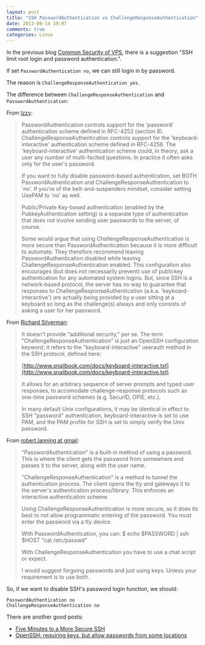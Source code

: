 ```yaml
---
layout: post
title: "SSH PasswordAuthentication vs ChallengeResponseAuthentication"
date: 2013-09-14 19:07
comments: true
categories: Linux
---
```


<!-- more -->

In the previous blog [Common Security of VPS](http://tech.wutianqi.com/blog/2013/09/14/common-security-of-vps/), there is a suggestion "SSH limit root login and password authentication.".

If set `PasswordAuthentication no`, we can still login in by password.

The reason is `ChallengeResponseAuthentication yes`.


The difference between `ChallengeResponseAuthentication` and `PasswordAuthentication`:

From [lzzy](http://superuser.com/a/374234):

> PasswordAuthentication controls support for the 'password' authentication scheme defined in RFC-4252 (section 8). ChallengeResponseAuthentication controls support for the 'keyboard-interactive' authentication scheme defined in RFC-4256. The 'keyboard-interactive' authentication scheme could, in theory, ask a user any number of multi-facited questions. In practice it often asks only for the user's password.
> 
> If you want to fully disable password-based authentication, set BOTH PasswordAuthentication and ChallengeResponseAuthentication to 'no'. If you're of the belt-and-suspenders mindset, consider setting UsePAM to 'no' as well.
> 
> Public/Private Key-based authentication (enabled by the PubkeyAuthentication setting) is a separate type of authentication that does not involve sending user passwords to the server, of course.
> 
> Some would argue that using ChallengeResponseAuthentication is more secure than PasswordAuthentication because it is more difficult to automate. They therefore recommend leaving PasswordAuthentication disabled while leaving ChallengeResponseAuthentication enabled. This configuration also encourages (but does not necessarily prevent) use of publickey authentication for any automated system logins. But, since SSH is a network-based protocol, the server has no way to guarantee that responses to ChallengeResponseAuthentication (a.k.a. 'keyboard-interactive') are actually being provided by a user sitting at a keyboard so long as the challenge(s) always and only consists of asking a user for her password.

From [Richard Silverman](http://fixunix.com/ssh/73410-how-does-challengeresponseauthentication-actually-works.html#post239656):

> It doesn't provide "additional security," per se. The term "ChallengeResponseAuthentication" is just an OpenSSH configuration keyword; it refers to the "keyboard-interactive" userauth method in the SSH protocol, defined here:
> 
> [http://www.snailbook.com/docs/keyboard-interactive.txt](http://www.snailbook.com/docs/keyboard-interactive.txt)
> 
> It allows for an arbitrary sequence of server prompts and typed user responses, to accomodate challenge-response protocols such as one-time password schemes (e.g. SecurID, OPIE, etc.).
> 
> In many default Unix configurations, it may be identical in effect to SSH "password" authentication, keyboard-interactive is set to use PAM, and the PAM profile for SSH is set to simply verify the Unix password.

From [robert.lanning at gmail](http://www.gossamer-threads.com/lists/openssh/users/48112#48112):

> "PasswordAuthentication" is a built-in method of using a password. 
> This is where the client gets the password from somewhere and passes it to the server, along with the user name. 
> 
> "ChallengeResponseAuthentication" is a method to tunnel the authentication process. The client opens the tty and gateways it to the server's authentication process/library. This enforces an interactive authentication scheme. 
> 
> Using ChallengeResponseAuthentication is more secure, as it does its best to not allow programmatic entering of the password. You must enter the password via a tty device. 
> 
> With PasswordAuthentication, you can: 
> $ echo $PASSWORD | ssh $HOST "cat /etc/passwd" 
> 
> With ChallengeResponseAuthentication you have to use a chat script 
> or expect. 
> 
> I would suggest forgoing passwords and just using keys. Unless your requirement is to use both. 

So, if we want to disable SSH's password login function, we should:

	PasswordAuthentication no
	ChallengeResponseAuthentication no

There are another good posts:

* [Five Minutes to a More Secure SSH](http://www.unixlore.net/articles/five-minutes-to-more-secure-ssh.html)
* [OpenSSH: requiring keys, but allow passwords from some locations](http://blather.michaelwlucas.com/archives/818)
